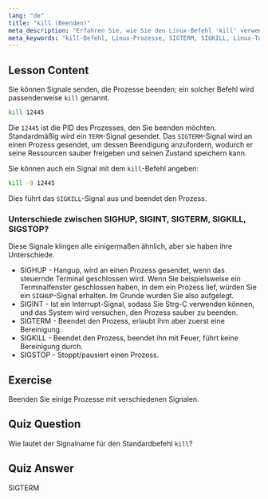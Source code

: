 ```yaml
---
lang: "de"
title: "kill (Beenden)"
meta_description: "Erfahren Sie, wie Sie den Linux-Befehl 'kill' verwenden, um Prozesse zu beenden. Verstehen Sie SIGTERM, SIGKILL und andere Signale für die Prozessverwaltung. Beginnen Sie jetzt mit dem Lernen!"
meta_keywords: "kill-Befehl, Linux-Prozesse, SIGTERM, SIGKILL, Linux-Tutorial, Anfänger, Prozessverwaltung, Linux-Anleitung"
---
```


## Lesson Content

Sie können Signale senden, die Prozesse beenden; ein solcher Befehl wird passenderweise `kill` genannt.

```bash
kill 12445
```

Die `12445` ist die PID des Prozesses, den Sie beenden möchten. Standardmäßig wird ein `TERM`-Signal gesendet. Das `SIGTERM`-Signal wird an einen Prozess gesendet, um dessen Beendigung anzufordern, wodurch er seine Ressourcen sauber freigeben und seinen Zustand speichern kann.

Sie können auch ein Signal mit dem `kill`-Befehl angeben:

```bash
kill -9 12445
```

Dies führt das `SIGKILL`-Signal aus und beendet den Prozess.

### Unterschiede zwischen SIGHUP, SIGINT, SIGTERM, SIGKILL, SIGSTOP?

Diese Signale klingen alle einigermaßen ähnlich, aber sie haben ihre Unterschiede.

- SIGHUP - Hangup, wird an einen Prozess gesendet, wenn das steuernde Terminal geschlossen wird. Wenn Sie beispielsweise ein Terminalfenster geschlossen haben, in dem ein Prozess lief, würden Sie ein `SIGHUP`-Signal erhalten. Im Grunde wurden Sie also aufgelegt.
- SIGINT - Ist ein Interrupt-Signal, sodass Sie Strg-C verwenden können, und das System wird versuchen, den Prozess sauber zu beenden.
- SIGTERM - Beendet den Prozess, erlaubt ihm aber zuerst eine Bereinigung.
- SIGKILL - Beendet den Prozess, beendet ihn mit Feuer, führt keine Bereinigung durch.
- SIGSTOP - Stoppt/pausiert einen Prozess.

## Exercise

Beenden Sie einige Prozesse mit verschiedenen Signalen.

## Quiz Question

Wie lautet der Signalname für den Standardbefehl `kill`?

## Quiz Answer

SIGTERM
